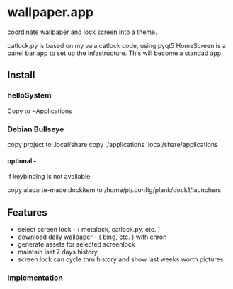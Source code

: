 # wallpaper.app

coordinate wallpaper and lock screen into a theme.

catlock.py is based on my vala catlock code, using pyqt5
HomeScreen is a panel bar app to set up the infastructure.
This will become a standad app.

## Install

### helloSystem
Copy to ~Applications

### Debian Bullseye
copy project to .local/share
copy ./applications .local/share/applications

#### optional - 
if keybinding is not available

copy alacarte-made.dockitem to /home/pi/.config/plank/dock1/launchers

## Features

* select screen lock - ( metalock, catlock.py, etc. )
* download daily wallpaper - ( bing, etc. ) with chron
* generate assets for selected screenlock
* maintain last 7 days history
* screen lock can cycle thru history and show last weeks worth pictures

### Implementation



